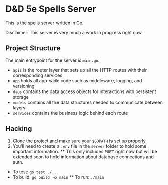 # D&D 5e Spells Server

This is the spells server written in Go.

Disclaimer: This server is very much a work in progress right now.

## Project Structure

The main entrypoint for the server is `main.go`.

* `apis` is the router layer that sets up all the HTTP routes with their corresponding services
* `app` holds all app-wide code such as middleware, logging, and versioning
* `daos` contains the data access objects for interactions with persistent storage
* `models` contains all the data structures needed to communicate between layers
* `services` contains the business logic behind each route

## Hacking

1. Clone the project and make sure your `$GOPATH` is set up properly. 
2. You'll need to create a `.env` file in the `server` folder to hold some important information.
** This only includes `PORT` right now but will be extended soon to hold information about database connections and auth.

* To test: `go test ./...`
* To build: `go build -o main`
** To run: `./main` 
